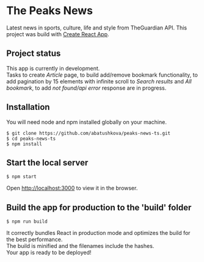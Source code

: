 # The Peaks News

Latest news in sports, culture, life and style from TheGuardian API.
This project was build with [Create React App](https://github.com/facebook/create-react-app).

## Project status
This app is currently in development.  
Tasks to create *Article* page, to build add/remove bookmark functionality, to add pagination by 15 elements with infinite scroll to *Search results* and *All bookmark*, to add *not found/api error* response are in progress.

## Installation
You will need node and npm installed globally on your machine.
```
$ git clone https://github.com/abatushkova/peaks-news-ts.git
$ cd peaks-news-ts
$ npm install
```

## Start the local server
```
$ npm start
```
Open [http://localhost:3000](http://localhost:3000) to view it in the browser.

## Build the app for production to the 'build' folder
```
$ npm run build
```
It correctly bundles React in production mode and optimizes the build for the best performance.  
The build is minified and the filenames include the hashes.  
Your app is ready to be deployed!
